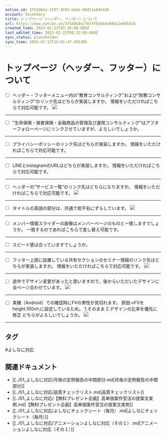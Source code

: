 ```yaml
---
notion_id: 3f549b6e-2f07-4f03-bb4e-08d11e845426
account: Secondary
title: トップページ（ヘッダー、フッター）について
url: https://www.notion.so/3f549b6e2f074f03bb4e08d11e845426
created_time: 2023-02-22T02:26:00.000Z
last_edited_time: 2023-02-25T08:32:00.000Z
sync_status: placeholder
sync_time: 2025-07-12T15:01:47.455105
---
```

# トップページ（ヘッダー、フッター）について

- [ ] ヘッダー・フッターメニュー内の”教育コンサルティング”および”財務コンサルティング”のリンク先はどちらが実装しますか。
情報をいただければこちらで対応可能です。
  ![](https://prod-files-secure.s3.us-west-2.amazonaws.com/d58fe38c-a9d4-4466-aed9-85604b7b2c6d/3548588a-1540-4163-917f-95553d651a45/%E3%82%B9%E3%82%AF%E3%83%AA%E3%83%BC%E3%83%B3%E3%82%B7%E3%83%A7%E3%83%83%E3%83%88_2023-02-22_11.27.44.png?X-Amz-Algorithm=AWS4-HMAC-SHA256&X-Amz-Content-Sha256=UNSIGNED-PAYLOAD&X-Amz-Credential=ASIAZI2LB466TGVSFLGW%2F20250719%2Fus-west-2%2Fs3%2Faws4_request&X-Amz-Date=20250719T063905Z&X-Amz-Expires=3600&X-Amz-Security-Token=IQoJb3JpZ2luX2VjEIX%2F%2F%2F%2F%2F%2F%2F%2F%2F%2FwEaCXVzLXdlc3QtMiJGMEQCIGH3lBUPwnzPkU77qJeue5he7tsxs0HvaoCtqkBGExCDAiAgUoqrWiB3v4XlYYMDpqxuxrOfYv2cL1bsN0c7KC1cqiqIBAie%2F%2F%2F%2F%2F%2F%2F%2F%2F%2F8BEAAaDDYzNzQyMzE4MzgwNSIMy3RniZOKoY%2BUOmu2KtwDsvsKBirCkevz%2BOJMvHs%2FbwEccAlxtd%2FwKXW%2Fi7MFOIsckVN9i9eKhHj7A71mQs4W6lQ%2BfWAqrYui8GCVG%2FGTJo0st7Y6V34V0btP2n8pUiia%2BjPJVMnINBQQ2b8eoVGQSUi8rdgDF3f1LO5WEC7ogrL7oDi1vaKXsE9T%2Fi0ifYf3bfN%2BRAPdscUpJpapDAkB7URHeP3WVwnhl7W2OKv3mkvQWjzBCvak272%2F3jMDCaiim%2FoWD3caWywyYAERleEoXY3%2FmuvLy8WQncR51exjsrCtIfk5fngWXw3lpjKD3CbT%2FqeX5ZZwqszHGsOZ7T4UVsrCzqT5mzrpWe8NZ84dr8Vqwy06qZ4QZsveB76R3TqQ17fNVL70HjPccWw1GZms%2BfbEhEcJbWM3QT9Jxpu6Ni2fimzrLj3EIfy2G%2BYPnR%2FjCYdYSNAMXCetS97Q4rGJI4VJTbNDtg6yZL7VEKK2ELY6FKloKcL40W6bsiXbMvgAgbHJJeyJ5i%2B8vt2zBh%2FmIPPHh%2BSG4wrP%2BHoqOIvaJk%2BnHGoYLiicZCO5REjMrrL4wv3BLFxXOoCPk2867kjdaJq3H7SATAn8W%2FkziN4KiL%2BGOrxZsIdaK0v%2FcU1JHKkjTpC8nar6ctFaGyIwkMXswwY6pgHV%2Bpnun0AIy2F3dRBnf87p%2BE6KRFvY0moWxZYjfaXHGFbJpYTJvwRECN1Plrtg7DZiP6rHfTNvuf6xkKQ7yxbMmUXoYagYmEfZRxKsC87LWJZIDAqD0fGBfr%2BtVLvFowo2CeC5uprqMG9FQ621SvkjQC%2B0mBqSrJMDit%2F21Di7fXqcFGw%2FgyLPbc60mO%2FbYU%2Fha1CqSYd59p26qEDBr7oT7SSLXCj%2F&X-Amz-Signature=688a06a2e12555be502ff0b4544c9698ee0418683e126fc212dd08507f953215&X-Amz-SignedHeaders=host&x-amz-checksum-mode=ENABLED&x-id=GetObject)
---
- [ ] ”生命保険・損害保険・金融商品の管理及び運用コンサルティング”はアフターフォローページにリンクさせていますが、よろしいでしょうか。
---
- [ ] プライバシーポリシーのリンク先はどちらが実装しますか。
情報をいただければこちらで対応可能です。
---
- [ ] LINEとinstagramのURLはどちらが実装しますか。
情報をいただければこちらで対応可能です。
---
- [ ] ヘッダーの”サービス一覧”のリンク先はどちらになりますか。
情報をいただければこちらで対応可能です。
  ![](https://prod-files-secure.s3.us-west-2.amazonaws.com/d58fe38c-a9d4-4466-aed9-85604b7b2c6d/578eabd2-6718-443d-8c7a-a11077f1c684/%E3%82%B9%E3%82%AF%E3%83%AA%E3%83%BC%E3%83%B3%E3%82%B7%E3%83%A7%E3%83%83%E3%83%88_2023-02-22_11.34.47.png?X-Amz-Algorithm=AWS4-HMAC-SHA256&X-Amz-Content-Sha256=UNSIGNED-PAYLOAD&X-Amz-Credential=ASIAZI2LB46676XN2NZG%2F20250719%2Fus-west-2%2Fs3%2Faws4_request&X-Amz-Date=20250719T063906Z&X-Amz-Expires=3600&X-Amz-Security-Token=IQoJb3JpZ2luX2VjEIX%2F%2F%2F%2F%2F%2F%2F%2F%2F%2FwEaCXVzLXdlc3QtMiJHMEUCIQCPVh5jjV5INaTV6P18UgtQKHKJCEHw3OG7PcdpcrFLvQIgaop3v8B%2BZ07Id7uKBNPXbWJLNL7pPb91PXUESfq8cnYqiAQInv%2F%2F%2F%2F%2F%2F%2F%2F%2F%2FARAAGgw2Mzc0MjMxODM4MDUiDDg%2F%2Fuy3zQ0J4jMsdCrcA5hohvrBpYB0szC%2FLUFh9UTUPdLkwfLYOHrBDmQK2W3lSVUjn2SlYfmU6T%2BHFNzP%2BTVBk0UNDdbtcrDVHIuvvbzJY%2FY2p%2BIJt8PajztGuzOrZM0jndspxA72d%2FogM0vBBkncU2psJz0lCFilQLbT2lj4968i62SqhNBpc1v0Okt1vzJC%2FxCNfOVK3LWTWK14YwcYIwtQr1ntahdsvKblXxzYfNNNWyrukQ6tj0Ybrc7XXcgNJVkoNjr%2FIkmzTWOQtoEmfclMJBM%2BWpHNCsR9UpFoLaCen%2FibWoV53JbvCOwqTY%2Fnaa%2BBvm4gN5XlMBuobigmnLDjF1f6crrPGqDVRL8zbm%2BZjXhQUxqoZmVuJohEleVd50%2Fp%2Byo9L7WiUAIIe2OlSMV4kSh%2BiRU16O%2FfVwLM7u7gwHwEscHxrPKzWWtcbrFp6qjZHZpG7B9S27Fmy3wO%2BcAckvBbq%2BAnQIJo8KieiMz7t7pWbQneqU75DacwrWJAJWFmJkFOd8u2uGCGNi4gHH9xZ55Ug4eOFJZ5F6CLyp3ga0INt6sRiiTQZV1%2FD0JpZk4LEixWFUFRX7f4T4eZRd4UuYqqvnMZaLzgp%2FXoNRF35AS3e9fRBGbG%2FhgV48OfmdD0qddZ7hQVML7F7MMGOqUBUP15Ii8OR71KlLILbEPVESfRWqCAH%2Bh5OScC59xhYYuTHprCCbwXUtetuiYJw6GMTcDs0Ow0iC9HL62%2BeM51GndnTe9jxDtgf%2F%2FveYBWogRE%2Bc1dEiUdqJ%2FIwawqEHX%2FxOZQwICxalnfCq4gczlI6v2Be%2FszP1YinNv6SsFjsGX65s3p%2BdR4xbGFhnf8RyAxuN2bXFt%2BpkJ5vewD42KzgAuotThh&X-Amz-Signature=bffe62df2aa721ca8fd161df76b147fd04833a969bc57381e26881509d8cee90&X-Amz-SignedHeaders=host&x-amz-checksum-mode=ENABLED&x-id=GetObject)
---
- [ ] タイトルの英語の部分は、共通で若干右にずらしています。
  ![](https://prod-files-secure.s3.us-west-2.amazonaws.com/d58fe38c-a9d4-4466-aed9-85604b7b2c6d/653d40e1-0acb-41d4-97f2-ea7f1ce5ce62/Untitled.png?X-Amz-Algorithm=AWS4-HMAC-SHA256&X-Amz-Content-Sha256=UNSIGNED-PAYLOAD&X-Amz-Credential=ASIAZI2LB466UZMY5UFR%2F20250719%2Fus-west-2%2Fs3%2Faws4_request&X-Amz-Date=20250719T063909Z&X-Amz-Expires=3600&X-Amz-Security-Token=IQoJb3JpZ2luX2VjEIX%2F%2F%2F%2F%2F%2F%2F%2F%2F%2FwEaCXVzLXdlc3QtMiJHMEUCIF%2BLS8%2Fk0fyovgCzSgfOHoHl5hoEht%2F0GL3ltzIhret4AiEArm2K%2FHGclpnof8oyNE%2F5R6tIwb7rBGISutwQEIPsX9wqiAQInv%2F%2F%2F%2F%2F%2F%2F%2F%2F%2FARAAGgw2Mzc0MjMxODM4MDUiDABHPNKSOLY0XNO1mCrcA0wgbzdKEAscJFJsU4TAOyFOt034NFE3LW4KD15MNMmwwPidd3LmfwzsH7ifFpScW5ajUjgF3oSzLKgN7O7xWwHUIqDGVcMhBXNEDFHrVhKVzWIi%2FTGKgIRq0j4YS5FF%2FcxJQZ%2Brf%2BkKdJeh2cwwH0APCtYuZAuD7oPKAO8Xs2okxYEHLub7kFON5KX6dLGRbsYp%2B1ICRxOo5jZo2KL9oV1T0TWp4KuoubvnChj5dLUFTnJ9CXN53B8wxpN5p2aU0x2mq9RDyNLdUSy%2BTsVm9v3eSBwyMpJW6qYRpkGc99dL4mEV7dAezw%2BhxnRAoNFGE1JEEDbhNd8%2BMMnkMKIcCrApY9neUzkd7UpG%2BTXZlkYNOukK%2F8HTpy%2Bs71MLzAhcfoFYREDAzhgQVVlWEoWuJV%2BUm1tiZCUGsH9fPbY2X5YJgFhOEBzn0NLura%2Bl8HfSQhxDREcpyifGG4SfRLf7FeVHEWDTiQcjqpPAeZlukM201p6Ys6tItv3gRSiJWd%2Ff4jmp%2Bh%2BqfLP6HmbA53aAaCou%2BtHDFFO3rlXJ4nwLxEXlxYxgw9io0U%2FAJi4eV0USzZ6XIRUsZzmshV71VkdG3GpVGaAp5RIC104NwKh%2FV1Cu5v7uRyYFNbc7nPXTMNLF7MMGOqUBlGPyWeacxymvbCMxa0w%2FK5kV%2BWncnUQiL4psPLM068K%2FeJrCNlzNHoUPMObApXw310LIdZcG2JcceMQsKw8I0T5IVyIynz4V%2FqFtmc2I0tzDkM0bUZFv6zgY6OS5ahtgh3%2FXb34eKBsAn41g4qtJfIbMh4lelYk0x%2BU1yg0ObsGChymHPrY1oNhJKJe1Mbh%2FFIEYuHIqqsHY4uCv8ATPfyj72ZxL&X-Amz-Signature=fe0c9514d54784f07e4592482ea274944f31e4d47c1634cddaf4ff34772a4938&X-Amz-SignedHeaders=host&x-amz-checksum-mode=ENABLED&x-id=GetObject)
---
- [ ] メンバー情報スライダーの画像はメンバーページのものと一致しますでしょうか。
一致するのであればこちらで差し替え可能です。
---
- [ ] スピード感は合っていますでしょうか。
---
- [ ] フッター上部に設置している共有セクションのセミナー情報のリンク先はどちらが実装しますか。
情報をいただければこちらで対応可能です。
  ![](https://prod-files-secure.s3.us-west-2.amazonaws.com/d58fe38c-a9d4-4466-aed9-85604b7b2c6d/e336afe7-8c64-45c8-8328-fa821f998f14/%E3%82%B9%E3%82%AF%E3%83%AA%E3%83%BC%E3%83%B3%E3%82%B7%E3%83%A7%E3%83%83%E3%83%88_2023-02-22_11.44.09.png?X-Amz-Algorithm=AWS4-HMAC-SHA256&X-Amz-Content-Sha256=UNSIGNED-PAYLOAD&X-Amz-Credential=ASIAZI2LB4665TPAF4CT%2F20250719%2Fus-west-2%2Fs3%2Faws4_request&X-Amz-Date=20250719T063910Z&X-Amz-Expires=3600&X-Amz-Security-Token=IQoJb3JpZ2luX2VjEIX%2F%2F%2F%2F%2F%2F%2F%2F%2F%2FwEaCXVzLXdlc3QtMiJGMEQCIFgEFfhMDphJHeG8fpsA%2BkAUGN4OU%2BQpNVB3WPLArMLBAiADZJNb6f5WpCFFfQ0p%2BZYgT0j9XZTKneCGcgk4ZoMEhCqIBAie%2F%2F%2F%2F%2F%2F%2F%2F%2F%2F8BEAAaDDYzNzQyMzE4MzgwNSIMWBAZs0d7y1ic40ujKtwDUxmsxfzRALw6cxR2ajE5oyOHN3NU6DkUGUe7OjwgS940P5q2SLXWKaDIQpXOCc8FMny7QrGsVOV5yGHClkmI6K8A%2Bk32E38N6KBA0oQfUQN%2FXqmd4V%2BGPFMYy0BUCSVc9Gcrar2V60cAXboM3rtfXpULUKvAe2tzSs1ak2AR4CWU8VtnbxFeGY0G9NHGkNoNa7gBssVizXzgALJfh%2BUS5jZE4C5k83QXGf%2Ff6Nxfx%2B%2Bw5AJPBZ6zVEpkU2RMgtR3W0sji9GpbG%2BI2t79vkAhrg%2B5TxA%2BaLbf5KGWSanHNKVuW9kdz44k8nLkSr%2FBhdeMJnNEvCagwoOhgq%2FE8BfMr1YwQswh47TjHZ1CwofQ7GlG20EaG3G8%2B%2Bze0%2Fk%2FPtAg%2BFTJi9sCWFZvij74ObSYr4mYC1Oh8H89fDHxqgpGK5fBrhAm3FmfyZvbAekb3P9lmcWu4lMH15lyvkLShf4QrMVu9e4dSVeRuLkgucR%2B9HxO6O2MnBpnqrabNnYGddDflHAspcOMTSDD5tIy5AjTsMOEIO0TWvdHrP9Vp7sv32ibyq4M5LZtDifUMslaXMoDX4FlKIbdh7I%2Bi1a2uwyVrBo7II0RzHNTyVwpEiDRhhdvY28%2FLwoQpMqR1c4wtMXswwY6pgGderJyvoP%2BI5gK8TK8Nf5Y9v%2F3RYAjj5SjaB%2F9uMo3Y%2B5jaC2oYMncfZVJsCk95r7K7403tBmFVI0yfCMarr9JUge8%2F2dYeDcQfkIkqQYzpFkKMWZfgYy3s6x26TB6AUuSJToXN3tYQv3JVqWVXCeCVvZRwHJvsnq25Z7IUKXA7Z%2Fpj0al9ere%2B59fGNuUZrid6Yvj%2BqpNds8WOQ7vMBx5cTCNMQ21&X-Amz-Signature=7b25cbbee07831c0ebc64e053ace8f026a4c51b08f14da475fb164eb36a5dbaa&X-Amz-SignedHeaders=host&x-amz-checksum-mode=ENABLED&x-id=GetObject)
---
- [ ] 途中でデザイン変更があったと思いますので、後からいただいたデザインに全ページ合わせています。
  ![](https://prod-files-secure.s3.us-west-2.amazonaws.com/d58fe38c-a9d4-4466-aed9-85604b7b2c6d/47f19828-3fdc-485f-a13d-4a05286738fa/Untitled.png?X-Amz-Algorithm=AWS4-HMAC-SHA256&X-Amz-Content-Sha256=UNSIGNED-PAYLOAD&X-Amz-Credential=ASIAZI2LB4666RKUPUYV%2F20250719%2Fus-west-2%2Fs3%2Faws4_request&X-Amz-Date=20250719T063910Z&X-Amz-Expires=3600&X-Amz-Security-Token=IQoJb3JpZ2luX2VjEIX%2F%2F%2F%2F%2F%2F%2F%2F%2F%2FwEaCXVzLXdlc3QtMiJHMEUCIAlAbzPsdwgkGCjQ0PBGNWsNcBv62uur7DtCjhnMs%2FU3AiEAr57WMFnxEvKlxM%2BYC1VfS0Y0TS0EBG5Impb0c7uk%2FEQqiAQInv%2F%2F%2F%2F%2F%2F%2F%2F%2F%2FARAAGgw2Mzc0MjMxODM4MDUiDB2xhGXTRWM4%2FEjmvCrcAyDNaWNqo0BCbwEKwl9p37iB65%2F7cBi8OLCJeSTY%2BYzTtDLO24rhNE8aAro6V%2BHAN3I9%2BOIsBrGrXXwaapGlTzPnZmuLl%2Bk9sels7QOSzJxc9MNpiUo1X%2FUAGGXez9BuUQZMk48B9T3L7kdx%2BJBbimOfoCtIci3ylriKlR6ASWP%2FsZ3t0aXHK4oY5VAP8aRLbnsRj6huVETxXnJqlhYcmItgKB%2FQz1WtAWhKheCdMGTd4%2FFMJuyp0XfD2KBLS%2F401augGch5Egtb%2BdLy0HCDiMGS6spDDu1GrhnCyFF1m65zSjYsvjHqAdGG1DMq%2F4kcUQSL7jrFD1GgHOOYlc48vMrCpus4P71%2Fai6S8gW%2FWc4%2FzdyZ3mflLC0HOFtu5qXI1cSrauhy%2FcBGBgNq9RT%2BUbifdIY61eoXqjAf%2FrKosXC4931Gd8VMTumYicsBq8SdeJXaLeAEXVZqIfc9B5Qr5DDj4mQtMzjvhlGWHs1pG4ncCsHngowa%2BvPguRBOv4xRCrRvxWTOoFDRAv%2Fb5m8V1%2BHi79H0%2FTDEw6RaLp%2BiNPZ3nirek2kdVYJ9zkf%2FThWQi9h0VdnxfqPZDujGBF3TpxD0swki0pJWQzcgeGddAgoPehajUpcraIBR%2BCSUML7F7MMGOqUBfwRVromhIlyTQ%2FrUnP2bcegKodVNI3Rgo5pBmBNBqYrn74%2BRZASUOZ0vHUaQ6fJbRU%2BAVrh3AkD4W%2FCpdGo6eaqhql4f8Q4QT9ro5j7muCxbGwqFZKk0JgVs5rYDcfPQFiU%2BBDet6IltY5xuJSs3rd8Y9ZhEYNhK0YEw0TfX2ra0ovm40WRMsX%2Fi%2F3sEj4fAl4XqGpHSZP0meXaCsNQWMt%2FbD%2B1M&X-Amz-Signature=9ee14f7764d30ef280d84e286647f854dd34809daefb98077a8dc2c5907dbb0b&X-Amz-SignedHeaders=host&x-amz-checksum-mode=ENABLED&x-id=GetObject)
---
- [ ] 実機（Android）での確認時にFVの男性が見切れます。
原因→FVをheight:100vh;に設定しているため。
1.そのまま
2.デザインの比率を優先に修正
どちらがよろしいでしょうか。
  ![](https://prod-files-secure.s3.us-west-2.amazonaws.com/d58fe38c-a9d4-4466-aed9-85604b7b2c6d/c830cb57-318f-481d-8889-a8cb33cc753f/line_oa_chat_230224_091547.jpg?X-Amz-Algorithm=AWS4-HMAC-SHA256&X-Amz-Content-Sha256=UNSIGNED-PAYLOAD&X-Amz-Credential=ASIAZI2LB4667DFGDFMH%2F20250719%2Fus-west-2%2Fs3%2Faws4_request&X-Amz-Date=20250719T063910Z&X-Amz-Expires=3600&X-Amz-Security-Token=IQoJb3JpZ2luX2VjEIX%2F%2F%2F%2F%2F%2F%2F%2F%2F%2FwEaCXVzLXdlc3QtMiJHMEUCIQD9QkHEMo7IMK8L%2B%2By0Za0sD2Ya7%2BvtMcFFUMC0EsULfAIgDwK0vYThuyprGuaNM9fyIAzSGpftXVMsuW9mfVF2YHoqiAQInv%2F%2F%2F%2F%2F%2F%2F%2F%2F%2FARAAGgw2Mzc0MjMxODM4MDUiDCuwJzWIaunExSktPCrcA8zI7bpUMdhbkFwRVroL9dzndrNny%2F3Umbs2pa4PXxwFjcZoOqQqfnm%2B0UMuYnuVtNahF%2FavApjoNtU434f8rUx%2BAH7StCB0Gez3ZilfT6k9Ho%2B7hI7dY2CJbYVYC4LwU7Ju7rVkoR25qRFZt7KZ%2BZDSbshxLVUm%2BHXLwkc8mzZ4yqB%2Ft0z1iCYisD9EHAznsO9oGO%2BS8sp1q2NKA%2FERasZq8iVC6QR2lmEf3QOzkqvDjcqgYxjU%2Frl9zxKfVSOZro0MmRBN3M5rc%2FeJPNMn1gqU%2FngmdYJaqq117yTqD3qxnVM1iUb6LqUEpYGBdikZQVRJYkFlOGE5SWFkppLEB7xeTtxdcWIv0qtBPTjAZAsxwIp2mbAUSos3NF3%2F6nMnKOijloIB9XQGUuRMeNSDdzng3sM%2FnLP9etkiAjTtUn%2BVeWs2fe5nur27CcdHAkdKeD5OP3gtbtnLQk9rnI0SWt9IdfwA1%2BcuNc33NLpMh5PPJz6AG%2BXlBHg5%2Bb1biIRhhU3BsP2%2Fu79cpPYPAESbv%2FNLWYzr%2Flf9E4rzpxBW7hWw%2B46PMpE%2Bd4QJxpyjX7fHAO67O4H%2FRuynFq%2BchipdiCmRbYWpqUqKcieeEYa0Zleq737VXZmlAAD1Vlj8MIHG7MMGOqUBp6HRoVerC0aUr2lb2HiEc0Pm3%2F8ArxpG%2BOcinNFgSkddV%2FabNEanU%2B%2BbOOcu8RMW%2FijIhIDHkOZ6YNljsCY5eXJjEEEfMJAGd1bPvg%2B9GJEXI6J9VK2JWGEdDPH1pYnskYvE3DHlAPieyHhd36Exjx0NjlvBiHd5tEBX7hLYufJ7nuysKWqUzgvx4mPHH1W9s7ihCe%2BjLa7hpmEl3Hfgbpu9y%2FHC&X-Amz-Signature=c2afc59eeebf62a0beb35c7a9f13a35ad0f3c5008d35961166c1015906dc421d&X-Amz-SignedHeaders=host&x-amz-checksum-mode=ENABLED&x-id=GetObject)
---

## タグ

#よしなに対応 

## 関連ドキュメント

- [[../01_よしなに対応/月毎の定例報告の中間部分.md|月毎の定例報告の中間部分]]
- [[../01_よしなに対応/品質チェックリスト.md|品質チェックリスト]]
- [[../01_よしなに対応/【無料プレゼント企画】高単価案件受注の提案文実例.md|【無料プレゼント企画】高単価案件受注の提案文実例]]
- [[../01_よしなに対応/よしなにチェックシート（毎月）.md|よしなにチェックシート（毎月）]]
- [[../01_よしなに対応/アニメーションよしなに対応（その１）.md|アニメーションよしなに対応（その１）]]
